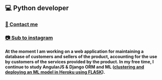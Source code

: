## 💻 Python developer
### [💬 Contact me](https://t.me/biryukov12)
### [📷 Sub to instagram](https://instagram.com/biryukov12)

#### At the moment I am working on a web application for maintaining a database of customers and sellers of the product, accounting for the use by customers of the services provided by the product. In my free time, I continue to study AngularJS & Django ORM and ML ([clustering and deploying an ML model in Heroku using FLASK](https://github.com/biryukov12/deployment-of-ML-model)).

<!--
**biryukov12/biryukov12** is a ✨ _special_ ✨ repository because its `README.md` (this file) appears on your GitHub profile.

Here are some ideas to get you started:

- 🔭 I’m currently working on ...
- 🌱 I’m currently learning ...
- 👯 I’m looking to collaborate on ...
- 🤔 I’m looking for help with ...
- 💬 Ask me about ...
- 📫 How to reach me: ...
- 😄 Pronouns: ...
- ⚡ Fun fact: ...
-->
